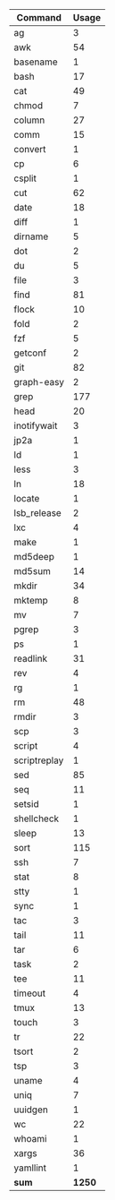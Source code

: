 | Command       | Usage     |
| ---           | ---       |
| ag            | 3         |
| awk           | 54        |
| basename      | 1         |
| bash          | 17        |
| cat           | 49        |
| chmod         | 7         |
| column        | 27        |
| comm          | 15        |
| convert       | 1         |
| cp            | 6         |
| csplit        | 1         |
| cut           | 62        |
| date          | 18        |
| diff          | 1         |
| dirname       | 5         |
| dot           | 2         |
| du            | 5         |
| file          | 3         |
| find          | 81        |
| flock         | 10        |
| fold          | 2         |
| fzf           | 5         |
| getconf       | 2         |
| git           | 82        |
| graph-easy    | 2         |
| grep          | 177       |
| head          | 20        |
| inotifywait   | 3         |
| jp2a          | 1         |
| ld            | 1         |
| less          | 3         |
| ln            | 18        |
| locate        | 1         |
| lsb_release   | 2         |
| lxc           | 4         |
| make          | 1         |
| md5deep       | 1         |
| md5sum        | 14        |
| mkdir         | 34        |
| mktemp        | 8         |
| mv            | 7         |
| pgrep         | 3         |
| ps            | 1         |
| readlink      | 31        |
| rev           | 4         |
| rg            | 1         |
| rm            | 48        |
| rmdir         | 3         |
| scp           | 3         |
| script        | 4         |
| scriptreplay  | 1         |
| sed           | 85        |
| seq           | 11        |
| setsid        | 1         |
| shellcheck    | 1         |
| sleep         | 13        |
| sort          | 115       |
| ssh           | 7         |
| stat          | 8         |
| stty          | 1         |
| sync          | 1         |
| tac           | 3         |
| tail          | 11        |
| tar           | 6         |
| task          | 2         |
| tee           | 11        |
| timeout       | 4         |
| tmux          | 13        |
| touch         | 3         |
| tr            | 22        |
| tsort         | 2         |
| tsp           | 3         |
| uname         | 4         |
| uniq          | 7         |
| uuidgen       | 1         |
| wc            | 22        |
| whoami        | 1         |
| xargs         | 36        |
| yamllint      | 1         |
| __sum__       | __1250__  |
